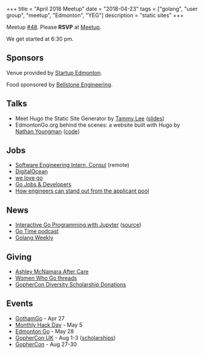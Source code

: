 +++
title = "April 2018 Meetup"
date = "2018-04-23"
tags = ["golang", "user group", "meetup", "Edmonton", "YEG"]
description = "static sites"
+++

Meetup [#48](https://github.com/edmontongo/presentations/issues/75). Please **RSVP** at [Meetup](https://www.meetup.com/startupedmonton/events/ddzwmnyxgbfc/).

We get started at 6:30 pm.

## Sponsors

Venue provided by [Startup Edmonton](https://www.startupedmonton.com/).

Food sponsored by [Bellstone Engineering](https://bellstone.ca/). 

## Talks

* Meet Hugo the Static Site Generator by [Tammy Lee](https://github.com/tammalee) ([slides](https://docs.google.com/presentation/d/1urWJlVGRKRL6F9KLYSmmvfWawFGvG4uFMpwxj1KDJ5Y/edit?usp=sharing))
* EdmontonGo.org behind the scenes: a website built with Hugo by [Nathan Youngman](https://github.com/nathany) ([code](https://github.com/edmontongo/edmontongo.org))

## Jobs

* [Software Engineering Intern, Consul](https://www.hashicorp.com/jobs/1058656) (remote)
* [DigitalOcean](https://www.digitalocean.com/company/careers/)
* [we love go](https://www.welovegolang.com/)
* [Go Jobs & Developers](https://www.golangprojects.com/)
* [How engineers can stand out from the applicant pool](https://www.keyvalues.com/blog/how-engineers-can-stand-out-from-the-applicant-pool)

## News

* [Interactive Go Programming with Jupyter](https://towardsdatascience.com/interactive-go-programming-with-jupyter-93fbf089aff1) ([source](https://github.com/yunabe/lgo))
* [Go Time podcast](https://changelog.com/gotime)
* [Golang Weekly](https://golangweekly.com/)

## Giving

* [Ashley McNamara After Care](https://www.paypal.com/pools/c/83LhEocodD)
* [Women Who Go threads](https://womenwhogo.threadless.com/)
* [GopherCon Diversity Scholarship Donations](https://womenwhogo.org/donations.html)

## Events

* [GothamGo](http://gothamgo.com/) - Apr 27
* [Monthly Hack Day](https://www.meetup.com/startupedmonton/events/249064515/) - May 5
* [Edmonton Go](https://www.meetup.com/startupedmonton/events/ddzwmnyxhblc/) - May 28
* [GopherCon UK](https://www.gophercon.co.uk/schedule/) - Aug 1-3 ([scholarships](https://www.gophercon.co.uk/scholarships/))
* [GopherCon](https://www.gophercon.com/) - Aug 27-30

